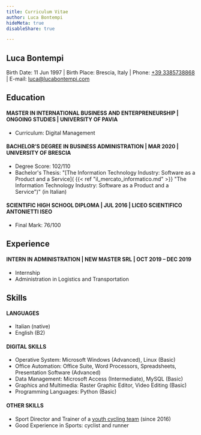 ```yaml
---
title: Curriculum Vitae
author: Luca Bontempi
hideMeta: true
disableShare: true

---
```

## Luca Bontempi

Birth Date: 11 Jun 1997 | Birth Place: Brescia, Italy | Phone: [+39 3385738868](tel:+393385738868) | E-mail: [luca@lucabontempi.com](mailto:luca@lucabontempi.com)

## Education

#### MASTER IN INTERNATIONAL BUSINESS AND ENTERPRENEURSHIP | ONGOING STUDIES | UNIVERSITY OF PAVIA

* Curriculum: Digital Management

#### BACHELOR’S DEGREE IN BUSINESS ADMINISTRATION | MAR 2020 | UNIVERSITY OF BRESCIA

* Degree Score: 102/110
* Bachelor's Thesis: "\[The Information Technology Industry: Software as a Product and a Service\]( {{< ref "il_mercato_informatico.md" >}} "The Information Technology Industry: Software as a Product and a Service")" (in Italian)

#### SCIENTIFIC HIGH SCHOOL DIPLOMA | JUL 2016 | LICEO SCIENTIFICO ANTONIETTI ISEO

* Final Mark: 76/100

## Experience

#### INTERN IN ADMINISTRATION | NEW MASTER SRL | OCT 2019 – DEC 2019

* Internship
* Administration in Logistics and Transportation

## Skills

#### LANGUAGES

* Italian (native)
* English (B2)

#### DIGITAL SKILLS

* Operative System: Microsoft Windows (Advanced), Linux (Basic)
* Office Automation: Office Suite, Word Processors, Spreadsheets, Presentation Software (Advanced)
* Data Management: Microsoft Access (Intermediate), MySQL (Basic)
* Graphics and Multimedia: Raster Graphic Editor, Video Editing (Basic)
* Programming Languages: Python (Basic)

#### OTHER SKILLS

* Sport Director and Trainer of a [youth cycling team](https://www.asdprogettociclismorodengosaiano.net/ "A.S.D. Progetto Ciclismo - Rodengo Saiano") (since 2016)
* Good Experience in Sports: cyclist and runner
